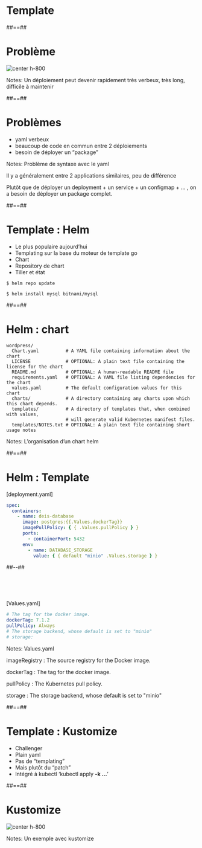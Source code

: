 <!-- .slide: class="transition-bg-sfeir-3"-->

# Template

##==##

<!-- .slide:-->

# Problème

![center h-800](./assets/images/pb-template.png)

Notes:
Un déploiement peut devenir rapidement très verbeux, très long, difficile à maintenir

##==##

<!-- .slide:-->

# Problèmes

- yaml verbeux
- beaucoup de code en commun entre 2 déploiements
- besoin de déployer un “package”

Notes:
Problème de syntaxe avec le yaml

Il y a généralement entre 2 applications similaires, peu de différence

Plutôt que de déployer un deployment + un service + un configmap + ... , on a besoin de déployer un package complet.

##==##

<!-- .slide: class="with-code" -->

# Template : Helm

- Le plus populaire aujourd’hui
- Templating sur la base du moteur de template go
- Chart
- Repository de chart
- Tiller et état

`$ helm repo update`

`$ helm install mysql bitnami/mysql`

##==##

<!-- .slide: class="with-code max-height" -->

# Helm : chart

```
wordpress/
  Chart.yaml          # A YAML file containing information about the chart
  LICENSE             # OPTIONAL: A plain text file containing the license for the chart
  README.md           # OPTIONAL: A human-readable README file
  requirements.yaml   # OPTIONAL: A YAML file listing dependencies for the chart
  values.yaml         # The default configuration values for this chart
  charts/             # A directory containing any charts upon which this chart depends.
  templates/          # A directory of templates that, when combined with values,
                      # will generate valid Kubernetes manifest files.
  templates/NOTES.txt # OPTIONAL: A plain text file containing short usage notes
```

<!-- .element: class="big-code" -->

Notes:
L’organisation d’un chart helm

##==##

<!-- .slide: class="with-code two-column max-height" -->

# Helm : Template

[deployment.yaml]

```yaml
spec:
  containers:
    - name: deis-database
      image: postgres:{{.Values.dockerTag}}
      imagePullPolicy: { { .Values.pullPolicy } }
      ports:
        - containerPort: 5432
      env:
        - name: DATABASE_STORAGE
          value: { { default "minio" .Values.storage } }
```

##--##

<!-- .slide: class="with-code" -->

<br>
<br>
<br>

[Values.yaml]

```yaml
# The tag for the docker image.
dockerTag: 7.1.2
pullPolicy: Always
# The storage backend, whose default is set to "minio"
# storage:
```

Notes:
Values.yaml

imageRegistry
: The source registry for the Docker image.

dockerTag
: The tag for the docker image.

pullPolicy
: The Kubernetes pull policy.

storage
: The storage backend, whose default is set to
"minio"

##==##

<!-- .slide:-->

# Template : Kustomize

- Challenger
- Plain yaml
- Pas de “templating”
- Mais plutôt du “patch”
- Intégré à kubectl ‘kubectl apply **-k ...**’

##==##

<!-- .slide:-->

# Kustomize

![center h-800](./assets/images/kustomize.png)

Notes:
Un exemple avec kustomize
